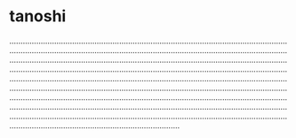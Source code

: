 # tanoshi

........................................................................................................................................................................................................................................................................................................................................................................................................................................................................................................................................................................................................................................................................................................................................................................................................................................................................................................................................................................................................................................................................................................................................................................................................................................